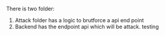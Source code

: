 There is two folder:
1. Attack folder has a logic to brutforce a api end point
2. Backend has the endpoint api which will be attack.
testing